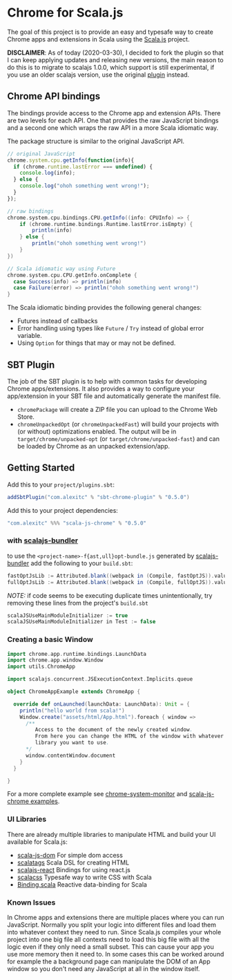 # Chrome for Scala.js

The goal of this project is to provide an easy and typesafe way to create Chrome
apps and extensions in Scala using the [Scala.js](https://www.scala-js.org/) project.

**DISCLAIMER**: As of today (2020-03-30), I decided to fork the plugin so that I can
keep applying updates and releasing new versions, the main reason to do this is to
migrate to scalajs 1.0.0, which support is still experimental, if you use an older scalajs
version, use the original [plugin](https://github.com/lucidd/scala-js-chrome) instead.

## Chrome API bindings

The bindings provide access to the Chrome app and extension APIs. There are two
levels for each API. One that provides the raw JavaScript bindings and a second
one which wraps the raw API in a more Scala idiomatic way.

The package structure is similar to the original JavaScript API.

```javascript
// original JavaScript
chrome.system.cpu.getInfo(function(info){
  if (chrome.runtime.lastError === undefined) {
    console.log(info);
  } else {
    console.log("ohoh something went wrong!");
  }
});
```

```scala
// raw bindings
chrome.system.cpu.bindings.CPU.getInfo((info: CPUInfo) => {
    if (chrome.runtime.bindings.Runtime.lastError.isEmpty) {
        println(info)
    } else {
        println("ohoh something went wrong!")
    }
})

// Scala idiomatic way using Future
chrome.system.cpu.CPU.getInfo.onComplete {
  case Success(info) => println(info)
  case Failure(error) => println("ohoh something went wrong!")
}
```

The Scala idiomatic binding provides the following general changes:

- Futures instead of callbacks
- Error handling using types like `Future` / `Try` instead of global error 
variable.
- Using `Option` for things that may or may not be defined.

## SBT Plugin

The job of the SBT plugin is to help with common tasks for developing Chrome
apps/extensions. It also provides a way to configure your app/extension in your
SBT file and automatically generate the manifest file.

- `chromePackage` will create a ZIP file you can upload to the Chrome Web Store.
- `chromeUnpackedOpt` (or `chromeUnpackedFast`) will build your projects with (or without) optimizations enabled. The
output will be in `target/chrome/unpacked-opt` (or `target/chrome/unpacked-fast`) and can be loaded by Chrome as an
unpacked extension/app.

## Getting Started

Add this to your `project/plugins.sbt`:

```scala
addSbtPlugin("com.alexitc" % "sbt-chrome-plugin" % "0.5.0")
```

Add this to your project dependencies:

```scala
"com.alexitc" %%% "scala-js-chrome" % "0.5.0"
```

### with [scalajs-bundler](https://scalacenter.github.io/scalajs-bundler/)
to use the `<project-name>-f{ast,ull}opt-bundle.js` generated by [scalajs-bundler](https://scalacenter.github.io/scalajs-bundler) add the following to your `build.sbt`:

```scala
fastOptJsLib := Attributed.blank((webpack in (Compile, fastOptJS)).value.head)
fullOptJsLib := Attributed.blank((webpack in (Compile, fullOptJS)).value.head)
```

_NOTE:_ if code seems to be executing duplicate times unintentionally, try removing these lines from the project's `build.sbt`

```scala
scalaJSUseMainModuleInitializer := true
scalaJSUseMainModuleInitializer in Test := false
```

### Creating a basic Window

```scala
import chrome.app.runtime.bindings.LaunchData
import chrome.app.window.Window
import utils.ChromeApp

import scalajs.concurrent.JSExecutionContext.Implicits.queue

object ChromeAppExample extends ChromeApp {

  override def onLaunched(launchData: LaunchData): Unit = {
    println("hello world from scala!")
    Window.create("assets/html/App.html").foreach { window =>
      /**
         Access to the document of the newly created window.
         From here you can change the HTML of the window with whatever
         library you want to use.
      */
      window.contentWindow.document
    }
  }

}
```

For a more complete example see [chrome-system-monitor](https://github.com/lucidd/chrome-system-monitor)
and [scala-js-chrome examples](/examples).

### UI Libraries

There are already multiple libraries to manipulate HTML and build your UI
available for Scala.js:

- [scala-js-dom](https://github.com/scala-js/scala-js-dom) For simple dom access
- [scalatags](https://github.com/lihaoyi/scalatags) Scala DSL for creating HTML
- [scalajs-react](https://github.com/japgolly/scalajs-react) Bindings for using react.js
- [scalacss](https://github.com/japgolly/scalacss) Typesafe way to write CSS
  with Scala
- [Binding.scala](https://github.com/ThoughtWorksInc/Binding.scala) Reactive data-binding for Scala

### Known Issues

In Chrome apps and extensions there are multiple places where you can run
JavaScript. Normally you split your logic into different files and load them into
whatever context they need to run. Since Scala.js compiles your whole project
into one big file all contexts need to load this big file with all the logic
even if they only need a small subset. This can cause your app you use more
memory then it need to. In some cases this can be worked around for example the
a background page can manipulate the DOM of an App window so you don't need any
JavaScript at all in the window itself.

